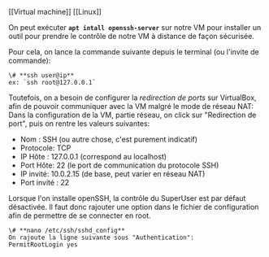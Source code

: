 [[Virtual machine]]
[[Linux]]

On peut exécuter **`apt intall openssh-server`** sur notre VM pour installer un outil pour prendre le contrôle de notre VM à distance de façon sécurisée.

Pour cela, on lance la commande  suivante depuis le terminal (ou l'invite de commande):
```ad-important
\# **ssh user@ip**
ex: `ssh root@127.0.0.1`
```

Toutefois, on a besoin de configurer la *redirection de ports* sur VirtualBox, afin de pouvoir communiquer avec la VM malgré le mode de réseau NAT:
Dans la configuration de la VM, partie réseau, on click sur "Redirection de port", puis on rentre les valeurs suivantes:
- Nom : SSH (ou autre chose, c'est purement indicatif)
- Protocole: TCP
- IP Hôte : 127.0.0.1 (correspond au localhost)
- Port Hôte: 22 (le port de communication du protocole SSH)
- IP invité: 10.0.2.15 (de base, peut varier en réseau NAT)
- Port invité : 22

Lorsque l'on installe openSSH, la contrôle du SuperUser est par défaut désactivée. Il faut donc rajouter une option dans le fichier de configuration afin de permettre de se connecter en root.
```ad-info
\# **nano /etc/ssh/sshd_config**
On rajoute la ligne suivante sous "Authentication":
PermitRootLogin yes
```
